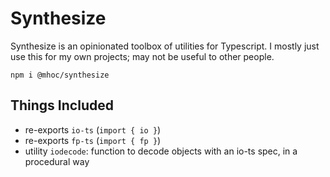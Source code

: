 # Synthesize

Synthesize is an opinionated toolbox of utilities for Typescript. I mostly just use this for my own
projects; may not be useful to other people.

```
npm i @mhoc/synthesize
```

## Things Included

- re-exports `io-ts` (`import { io }`)
- re-exports `fp-ts` (`import { fp }`)
- utility `iodecode`: function to decode objects with an io-ts spec, in a procedural way
